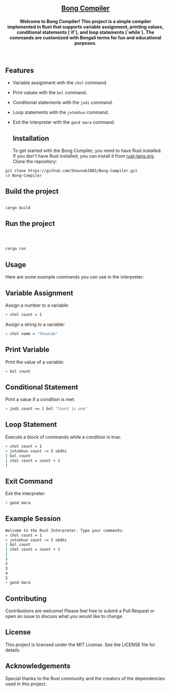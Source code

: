 <h2 align="center"><u>Bong Compiler</u></h2>

<h4 align="center">Welcome to Bong Compiler! This project is a simple compiler implemented in Rust that supports variable assignment, printing values, conditional statements (`if`), and loop statements (`while`). The commands are customized with Bengali terms for fun and educational purposes. </h4>

<p align="center">
<br>
</p>

## Features

- Variable assignment with the `chol` command.
- Print values with the `bol` command.
- Conditional statements with the `jodi` command.
- Loop statements with the `jotokhun` command.
- Exit the interpreter with the `gand mara` command.

  ## Installation

  To get started with the Bong Compiler, you need to have Rust installed. If you don't have Rust installed, you can install it from [rust-lang.org](https://www.rust-lang.org/).
  Clone the repository:

```sh
git clone https://github.com/Shounak2003/Bong-Campiler.git
cd Bong-Compiler
```


  ## Build the project

```sh

cargo build
```



  ## Run the project

```sh



cargo run

```

## Usage
Here are some example commands you can use in the interpreter:

## Variable Assignment
Assign a number to a variable:
```sh
> chol count = 1


```
Assign a string to a variable:
```sh
> chol name = "Shounak"

```

## Print Variable
Print the value of a variable:
```sh
> bol count

```

## Conditional Statement
Print a value if a condition is met:
```sh
> jodi count == 1 bol "Count is one"

```

## Loop Statement
Execute a block of commands while a condition is true:
```sh
> chol count = 1
> jotokhun count <= 5 obdhi
| bol count
| chol count = count + 1
|

```

## Exit Command
Exit the interpreter:
```sh
> gand mara

```

## Example Session
```sh
Welcome to the Rust Interpreter. Type your commands:
> chol count = 1
> jotokhun count <= 5 obdhi
| bol count
| chol count = count + 1
|
1
2
3
4
5
> gand mara

```

## Contributing
Contributions are welcome! Please feel free to submit a Pull Request or open an issue to discuss what you would like to change.

## License
This project is licensed under the MIT License. See the LICENSE file for details.

## Acknowledgements
Special thanks to the Rust community and the creators of the dependencies used in this project.


